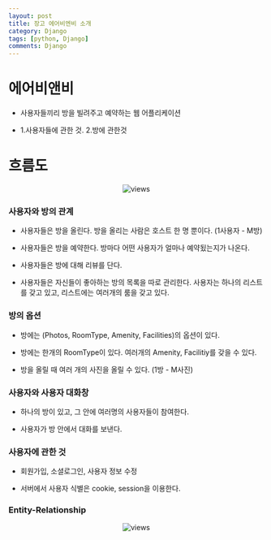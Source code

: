 ```yaml
---
layout: post
title: 장고 에어비엔비 소개
category: Django
tags: [python, Django]
comments: Django
---
```


# 에어비앤비

- 사용자들끼리 방을 빌려주고 예약하는 웹 어플리케이션

- 1.사용자들에 관한 것. 2.방에 관한것

# 흐름도

<center>
<figure>
<img src="https://imgur.com/iYiZMOF.png" alt="views">
<figcaption></figcaption>
</figure>
</center>

### 사용자와 방의 관계

- 사용자들은 방을 올린다. 방을 올리는 사람은 호스트 한 명 뿐이다. (1사용자 - M방)

- 사용자들은 방을 예약한다. 방마다 어떤 사용자가 얼마나 예약됬는지가 나온다.

- 사용자들은 방에 대해 리뷰를 단다.

- 사용자들은 자신들이 좋아하는 방의 목록을 따로 관리한다. 사용자는 하나의 리스트를 갖고 있고, 리스트에는 여러개의 룸을 갖고 있다.

### 방의 옵션

- 방에는 (Photos, RoomType, Amenity, Facilities)의 옵션이 있다.

- 방에는 한개의 RoomType이 있다. 여러개의 Amenity, Facilitiy를 갖을 수 있다.

- 방을 올릴 때 여러 개의 사진을 올릴 수 있다. (1방 - M사진)

### 사용자와 사용자 대화창

- 하나의 방이 있고, 그 안에 여러명의 사용자들이 참여한다.

- 사용자가 방 안에서 대화를 보낸다.

### 사용자에 관한 것

- 회원가입, 소셜로그인, 사용자 정보 수정

- 서버에서 사용자 식별은 cookie, session을 이용한다.

### Entity-Relationship

<center>
<figure>
<img src="https://imgur.com/iYiZMOF.png" alt="views">
<figcaption></figcaption>
</figure>
</center>
